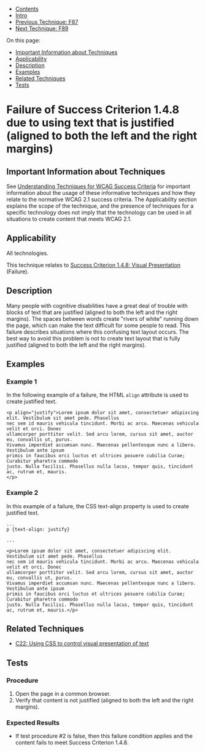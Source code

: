 -   [Contents](https://www.w3.org/WAI/WCAG21/Techniques/#techniques "Table of Contents")
-   [Intro](https://www.w3.org/WAI/WCAG21/Techniques/#introduction "Introduction to Techniques")
-   [Previous Technique: F87](F87)
-   [Next Technique: F89](F89)

On this page:

-   [Important Information about Techniques](#important-information)
-   [Applicability](#applicability)
-   [Description](#description)
-   [Examples](#examples)
-   [Related Techniques](#related)
-   [Tests](#tests)

Failure of Success Criterion 1.4.8 due to using text that is justified (aligned to both the left and the right margins)
=======================================================================================================================

Important Information about Techniques
--------------------------------------

See [Understanding Techniques for WCAG Success Criteria](https://www.w3.org/WAI/WCAG21/Understanding/understanding-techniques) for important information about the usage of these informative techniques and how they relate to the normative WCAG 2.1 success criteria. The Applicability section explains the scope of the technique, and the presence of techniques for a specific technology does not imply that the technology can be used in all situations to create content that meets WCAG 2.1.

Applicability
-------------

All technologies.

This technique relates to [Success Criterion 1.4.8: Visual Presentation](https://www.w3.org/WAI/WCAG21/Understanding/visual-presentation) (Failure).

Description
-----------

Many people with cognitive disabilities have a great deal of trouble with blocks of text that are justified (aligned to both the left and the right margins). The spaces between words create "rivers of white" running down the page, which can make the text difficult for some people to read. This failure describes situations where this confusing text layout occurs. The best way to avoid this problem is not to create text layout that is fully justified (aligned to both the left and the right margins).

Examples
--------

### Example 1

In the following example of a failure, the HTML `align` attribute is used to create justified text.

     
    <p align="justify">Lorem ipsum dolor sit amet, consectetuer adipiscing elit. Vestibulum sit amet pede. Phasellus 
    nec sem id mauris vehicula tincidunt. Morbi ac arcu. Maecenas vehicula velit et orci. Donec 
    ullamcorper porttitor velit. Sed arcu lorem, cursus sit amet, auctor eu, convallis ut, purus. 
    Vivamus imperdiet accumsan nunc. Maecenas pellentesque nunc a libero. Vestibulum ante ipsum 
    primis in faucibus orci luctus et ultrices posuere cubilia Curae; Curabitur pharetra commodo 
    justo. Nulla facilisi. Phasellus nulla lacus, tempor quis, tincidunt ac, rutrum et, mauris.
    </p>

### Example 2

In this example of a failure, the CSS text-align property is used to create justified text.

     
    ...
    p {text-align: justify}

    ...

    <p>Lorem ipsum dolor sit amet, consectetuer adipiscing elit. Vestibulum sit amet pede. Phasellus 
    nec sem id mauris vehicula tincidunt. Morbi ac arcu. Maecenas vehicula velit et orci. Donec 
    ullamcorper porttitor velit. Sed arcu lorem, cursus sit amet, auctor eu, convallis ut, purus. 
    Vivamus imperdiet accumsan nunc. Maecenas pellentesque nunc a libero. Vestibulum ante ipsum 
    primis in faucibus orci luctus et ultrices posuere cubilia Curae; Curabitur pharetra commodo 
    justo. Nulla facilisi. Phasellus nulla lacus, tempor quis, tincidunt ac, rutrum et, mauris.</p>

Related Techniques
------------------

-   [C22: Using CSS to control visual presentation of text](https://www.w3.org/WAI/WCAG21/Techniques/css/C22)

Tests
-----

### Procedure

1.  Open the page in a common browser.
2.  Verify that content is not justified (aligned to both the left and the right margins).

### Expected Results

-   If test procedure \#2 is false, then this failure condition applies and the content fails to meet Success Criterion 1.4.8.
